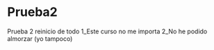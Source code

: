 # Prueba2
Prueba 2 reinicio de todo
1_Este curso no me importa
2_No he podido almorzar (yo tampoco)
